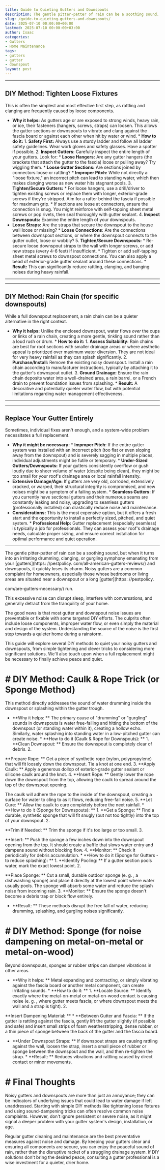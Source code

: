 ```yaml
---
title: Guide to Quieting Gutters and Downspouts
description: The gentle pitter-patter of rain can be a soothing sound, but when it turns into an irritating drumming, clanging, or gurgling symphony emanating from your...
slug: /guide-to-quieting-gutters-and-downspouts/
date: 2025-07-10 00:00:00+00:00
lastmod: 2025-07-10 00:00:00+03:00
author: Isaac
categories:
- Gutters
- Home Maintenance
tags:
- gutters
- gutter
- downspout
layout: post
---
```

---
## DIY Method: Tighten Loose Fixtures
This is often the simplest and most effective first step, as rattling and clanging are frequently caused by loose components.
* **Why it helps:** As gutters age or are exposed to strong winds, heavy rain, or ice, their fasteners (hangers, screws, straps) can loosen. This allows the gutter sections or downspouts to vibrate and clang against the fascia board or against each other when hit by water or wind. * **How to do it:** 1. **Safety First:** Always use a sturdy ladder and follow all ladder safety guidelines. Wear work gloves and safety glasses. Have a spotter if possible. 2.
**Inspect Gutters:** Carefully inspect the entire length of your gutters. Look for: * **Loose Hangers:** Are any gutter hangers (the brackets that attach the gutter to the fascia) loose or pulling away? Try wiggling them. * **Loose Gutter Sections:** Are sections joined by connectors loose or rattling? * **Improper Pitch:** While not directly a "loose fixture," an incorrect pitch can lead to standing water, which then makes clanging worse as new water hits stagnant pools. 3.
**Tighten/Secure Gutters:** * For loose hangers, use a drill/driver to tighten existing screws or replace them with longer, exterior-grade screws if they're stripped. Aim for a rafter behind the fascia if possible for maximum grip. * If sections are loose at connectors, ensure the connection is snug. You might reinforce with self-tapping sheet metal screws or pop rivets, then seal thoroughly with gutter sealant. 4. **Inspect Downspouts:** Examine the entire length of your downspouts.
* **Loose Straps:** Are the straps that secure the downspout to the house wall loose or missing? * **Loose Connections:** Are the connections between downspout sections, or where the downspout connects to the gutter outlet, loose or wobbly? 5. **Tighten/Secure Downspouts:** * Re-secure loose downspout straps to the wall with longer screws, or add new straps (every 4-6 feet) if insufficient. * Tighten or add self-tapping sheet metal screws to downspout connections.
You can also apply a bead of exterior-grade gutter sealant around these connections. * **Result:** This can significantly reduce rattling, clanging, and banging noises during heavy rainfall.
---
---
## DIY Method: Rain Chain (for specific downspouts)
While a full downspout replacement, a rain chain can be a quieter alternative in the right context.
* **Why it helps:** Unlike the enclosed downspout, water flows *over* the cups or links of a rain chain, creating a more gentle, tinkling sound rather than a loud rush or drum. * **How to do it:** 1. **Assess Suitability:** Rain chains are best for roof sections with smaller drainage areas or where aesthetic appeal is prioritized over maximum water diversion. They are not ideal for very heavy rainfall as they can splash significantly. 2.
**Purchase/Install:** Remove the existing noisy downspout. Install a rain chain according to manufacturer instructions, typically by attaching it to the gutter's downspout outlet. 3. **Ground Drainage:** Ensure the rain chain deposits water into a well-drained area, a rain barrel, or a French drain to prevent foundation issues from splashing. * **Result:** A decorative and potentially quieter water flow, but with potential limitations regarding water management effectiveness.
---
---
## Replace Your Gutter Entirely
Sometimes, individual fixes aren't enough, and a system-wide problem necessitates a full replacement.
* **Why it might be necessary:** * **Improper Pitch:** If the entire gutter system was installed with an incorrect pitch (too flat or even sloping away from the downspout) and is severely sagging in multiple places, individual adjustments might be futile or temporary. * **Under-Sized Gutters/Downspouts:** If your gutters consistently overflow or gush loudly due to sheer volume of water (despite being clean), they might be too small for your roof's drainage area or local rainfall intensity.
* **Extensive Damage/Age:** If gutters are very old, corroded, extensively cracked, or warped, their structural integrity is compromised, and new noises might be a symptom of a failing system. * **Seamless Gutters:** If you currently have sectional gutters and their numerous seams are constantly leaking and noisy, upgrading to seamless gutters (professionally installed) can drastically reduce noise and maintenance.
* **Considerations:** This is the most expensive option, but it offers a fresh start and the opportunity to install a perfectly sized, pitched, and quiet system. * **Professional Help:** Gutter replacement (especially seamless) is typically a job for professionals. They can assess your roof's drainage needs, calculate proper sizing, and ensure correct installation for optimal performance and quiet operation.
---

The gentle pitter-patter of rain can be a soothing sound, but when it turns into an irritating drumming, clanging, or gurgling symphony emanating from your [gutters](https: //pestpolicy. com/all-american-gutters-reviews/) and downspouts, it quickly loses its charm. Noisy gutters are a common complaint for homeowners, especially those whose bedrooms or living areas are situated near a downspout or a long [gutter](https: //pestpolicy.

com/are-gutters-necessary/) run.

This excessive noise can disrupt sleep, interfere with conversations, and generally detract from the tranquility of your home.

The good news is that most gutter and downspout noise issues are preventable or fixable with some targeted DIY efforts. The culprits often include loose components, improper water flow, or even simply the material and design of the system. Understanding the source of the noise is the first step towards a quieter home during a rainstorm.

This guide will explore several DIY methods to quiet your noisy gutters and downspouts, from simple tightening and clever tricks to considering more significant solutions. We'll also touch upon when a full replacement might be necessary to finally achieve peace and quiet.

# # DIY Method: Caulk & Rope Trick (or Sponge Method)

This method directly addresses the sound of water drumming inside the downspout or splashing within the gutter trough.

* **Why it helps: ** The primary cause of "drumming" or "gurgling" sounds in downspouts is water free-falling and hitting the bottom of the downspout (or standing water within it), creating a hollow echo. Similarly, water splashing into standing water in a low-pitched gutter can create noise. * **How to do it (Caulk & Rope for Downspouts): ** 1. **Clean Downspout: ** Ensure the downspout is completely clear of debris. 2.

**Prepare Rope: ** Get a piece of synthetic rope (nylon, polypropylene) that will fit loosely down the downspout. Tie a knot at one end. 3. **Apply Caulk: ** Apply a generous dollop of exterior-grade gutter sealant or silicone caulk around the knot. 4. **Insert Rope: ** Gently lower the rope down the downspout from the top, allowing the caulk to spread around the top of the downspout opening.

The caulk will adhere the rope to the inside of the downspout, creating a surface for water to cling to as it flows, reducing free-fall noise. 5. **Let Cure: ** Allow the caulk to cure completely before the next rainfall. * **How to do it (Sponge for Downspouts): ** 1. **Get a Sponge: ** Find a durable, synthetic sponge that will fit snugly (but not too tightly) into the top of your downspout. 2.

**Trim if Needed: ** Trim the sponge if it's too large or too small. 3.

**Insert: ** Push the sponge a few inches down into the downspout opening from the top. It should create a baffle that slows water entry and dampens sound without blocking flow. 4. **Monitor: ** Check it periodically for debris accumulation. * **How to do it (Sponge for Gutters - to reduce splashing): ** 1. **Identify Pooling: ** If a gutter section pools water, mark the exact lowest point. 2.

**Place Sponge: ** Cut a small, durable outdoor sponge (e. g. , a dishwashing sponge) and place it directly at the lowest point where water usually pools. The sponge will absorb some water and reduce the splash noise from incoming rain. 3. **Monitor: ** Ensure the sponge doesn't become a debris trap or block flow entirely.

* **Result: ** These methods disrupt the free fall of water, reducing drumming, splashing, and gurgling noises significantly.

# # DIY Method: Sponge (for noise dampening on metal-on-metal or metal-on-wood)

Beyond downspouts, sponges or rubber strips can dampen vibrations in other areas.

* **Why it helps: ** Metal expanding and contracting, or simply vibrating against the fascia board or another metal component, can create irritating sounds. * **How to do it: ** 1. **Locate Source: ** Identify exactly where the metal-on-metal or metal-on-wood contact is causing noise (e. g. , where gutter meets fascia, or where downspout meets the wall and a strap is tight). 2.

**Insert Dampening Material: ** * **Between Gutter and Fascia: ** If the gutter is rattling against the fascia, gently lift the gutter slightly (if possible and safe) and insert small strips of foam weatherstripping, dense rubber, or a thin piece of sponge between the back of the gutter and the fascia board.

* **Under Downspout Straps: ** If downspout straps are causing rattling against the wall, loosen the strap, insert a small piece of rubber or sponge between the downspout and the wall, and then re-tighten the strap. * **Result: ** Reduces vibrations and rattling caused by direct contact or minor movements.

# # Final Thoughts

Noisy gutters and downspouts are more than just an annoyance; they can be indicators of underlying issues that could lead to water damage if left unaddressed. Starting with simple DIY methods like tightening loose fixtures and using sound-dampening tricks can often resolve common noise complaints. However, don't ignore persistent or severe noise, as it might signal a deeper problem with your gutter system's design, installation, or age.

Regular gutter cleaning and maintenance are the best preventative measures against noise and damage. By keeping your gutters clear and ensuring all components are secure, you can enjoy the peaceful sound of rain, rather than the disruptive racket of a struggling drainage system. If DIY solutions don't bring the desired peace, consulting a gutter professional is a wise investment for a quieter, drier home.

